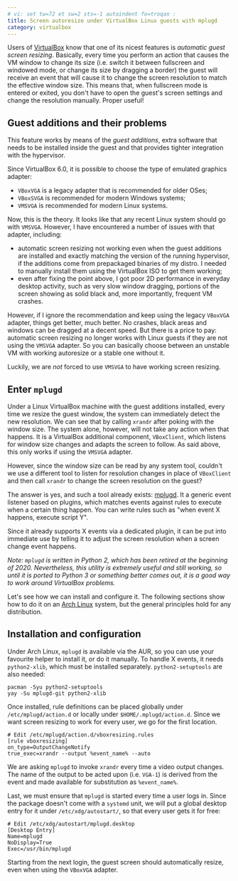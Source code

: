 ```yaml
---
# vi: set tw=72 et sw=2 sts=-1 autoindent fo=troqan :
title: Screen autoresize under VirtualBox Linux guests with mplugd
category: virtualbox
---
```


Users of [VirtualBox][virtualbox] know that one of its nicest features
is _automatic guest screen resizing_. Basically, every time you perform
an action that causes the VM window to change its size (i.e. switch it
between fullscreen and windowed mode, or change its size by dragging a
border) the guest will receive an event that will cause it to change the
screen resolution to match the effective window size. This means that,
when fullscreen mode is entered or exited, you don't have to open the
guest's screen settings and change the resolution manually. Proper
useful!

## Guest additions and their problems

This feature works by means of the _guest additions_, extra software
that needs to be installed inside the guest and that provides tighter
integration with the hypervisor.

Since VirtualBox 6.0, it is possible to choose the type of emulated
graphics adapter:

* `VBoxVGA` is a legacy adapter that is recommended for older OSes;
* `VBoxSVGA` is recommended for modern Windows systems;
* `VMSVGA` is recommended for modern Linux systems.

Now, this is the theory. It looks like that any recent Linux system
should go with `VMSVGA`. However, I have encountered a number of issues
with that adapter, including:

* automatic screen resizing not working even when the guest additions
  are installed and exactly matching the version of the running
  hypervisor, if the additions come from prepackaged binaries of my
  distro. I needed to manually install them using the VirtualBox ISO to
  get them working;
* even after fixing the point above, I got poor 2D performance in
  everyday desktop activity, such as very slow window dragging, portions
  of the screen showing as solid black and, more importantly, frequent
  VM crashes.

However, if I ignore the recommendation and keep using the legacy
`VBoxVGA` adapter, things get better, much better. No crashes, black
areas and windows can be dragged at a decent speed. But there is a price
to pay: automatic screen resizing no longer works with Linux guests if
they are not using the `VMSVGA` adapter. So you can basically choose
between an unstable VM with working autoresize or a stable one without
it.

Luckily, we are _not_ forced to use `VMSVGA` to have working
screen resizing.

## Enter `mplugd`

Under a Linux VirtualBox machine with the guest additions installed,
every time we resize the guest window, the system can immediately detect
the new resolution. We can see that by calling `xrandr` after poking
with the window size. The system alone, however, will not take any
action when that happens. It is a VirtualBox additional component,
`VBoxClient`, which listens for window size changes and adapts the
screen to follow. As said above, this only works if using the `VMSVGA`
adapter.

However, since the window size can be read by any system tool, couldn't
we use a different tool to listen for resolution changes in place of
`VBoxClient` and then call `xrandr` to change the screen resolution on
the guest?

The answer is yes, and such a tool already exists: [mplugd][mplugd].  It
a generic event listener based on plugins, which matches events against
rules to execute when a certain thing happen. You can write rules such
as "when event X happens, execute script Y".

Since it already supports X events via a dedicated plugin, it can be put
into immediate use by telling it to adjust the screen resolution when a
screen change event happens.

_Note: `mplugd` is written in Python 2, which has been retired at the
beginning of 2020. Nevertheless, this utility is extremely useful and
still working, so until it is ported to Python 3 or something better
comes out, it is a good way to work around VirtualBox problems._

Let's see how we can install and configure it. The following sections
show how to do it on an [Arch Linux][archlinux] system, but the general
principles hold for any distribution.

## Installation and configuration

Under Arch Linux, `mplugd` is available via the AUR, so you can use your
favourite helper to install it, or do it manually. To handle X events, it
needs `python2-xlib`, which must be installed separately.
`python2-setuptools` are also needed:

    pacman -Syu python2-setuptools
    yay -Su mplugd-git python2-xlib 

Once installed, rule definitions can be placed globally under
`/etc/mplugd/action.d` or locally under `$HOME/.mplugd/action.d`. Since
we want screen resizing to work for every user, we go for the first
location.

    # Edit /etc/mplugd/action.d/vboxresizing.rules
    [rule vboxresizing]
    on_type=OutputChangeNotify
    true_exec=xrandr --output %event_name% --auto

We are asking `mplugd` to invoke `xrandr` every time a video output
changes. The name of the output to be acted upon (i.e. `VGA-1`) is
derived from the event and made available for substitution as
`%event_name%`.

Last, we must ensure that `mplugd` is started every time a user logs
in. Since the package doesn't come with a `systemd` unit, we will put a
global desktop entry for it under `/etc/xdg/autostart/`, so that every
user gets it for free:

    # Edit /etc/xdg/autostart/mplugd.desktop
    [Desktop Entry]
    Name=mplugd
    NoDisplay=True
    Exec=/usr/bin/mplugd

Starting from the next login, the guest screen should automatically
resize, even when using the `VBoxVGA` adapter.

<!-- Links --------------------------------------------------------- -->

[virtualbox]: https://www.virtualbox.org/
[mplugd]: https://github.com/anyc/mplugd
[archlinux]: https://www.archlinux.org/
